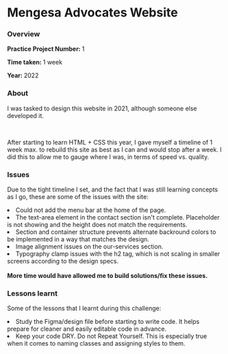 <h1>Mengesa Advocates Website</h1>
<h3>Overview</h3>
<p><strong>Practice Project Number: </strong>1</p>
<p><strong>Time taken: </strong>1 week</p>
<p><strong>Year: </strong>2022</p>

<h3>About</h3>
<p>I was tasked to design this website in 2021, although someone else developed it.</p>
<br>
<p>After starting to learn HTML + CSS this year, I gave myself a timeline of 1 week max. to rebuild this site as best as I can and would stop after a week. I did this to allow me to gauge where I was, in terms of speed vs. quality.</p>

<h3>Issues</h3>
<p>Due to the tight timeline I set, and the fact that I was still learning concepts as I go, these are some of the issues with the site:</p>
<li>Could not add the menu bar at the home of the page.</li>
<li>The text-area element in the contact section isn't complete. Placeholder is not showing and the height does not match the requirements.</li>
<li>Section and container structure prevents alternate backround colors to be implemented in a way that matches the design.</li>
<li>Image alignment issues on the our-services section.
<li>Typography clamp issues with the h2 tag, which is not scaling in smaller screens according to the design specs.</li>
<br>
<strong>More time would have allowed me to build solutions/fix these issues.</strong>

<h3>Lessons learnt</h3>
<p>Some of the lessons that I learnt during this challenge:</p>
<li>Study the Figma/design file before starting to write code. It helps prepare for cleaner and easily editable code in advance.</li>
<li>Keep your code DRY. Do not Repeat Yourself. This is especially true when it comes to naming classes and assigning styles to them.</li>
